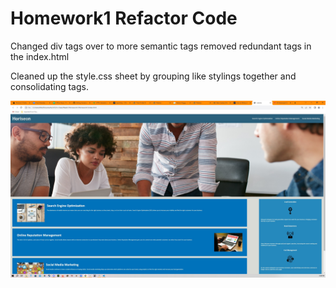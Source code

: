 # Homework1 Refactor Code

Changed div tags over to more semantic tags removed redundant tags in the index.html

Cleaned up the style.css sheet by grouping like stylings together and consolidating tags.

![Homework1 Website](<assets/images/Homework1 Refactor.jpg>)